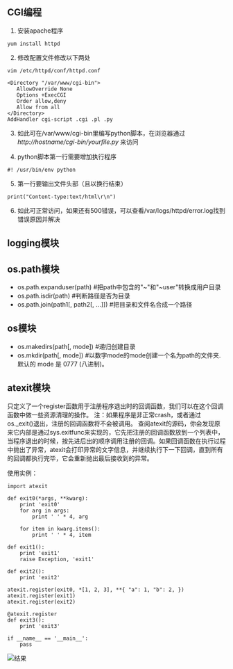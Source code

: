 ## CGI编程
1. 安装apache程序
```
yum install httpd
```
2. 修改配置文件修改以下两处
```
vim /etc/httpd/conf/httpd.conf
```
```
<Directory "/var/www/cgi-bin">
   AllowOverride None
   Options +ExecCGI
   Order allow,deny
   Allow from all
</Directory>
AddHandler cgi-script .cgi .pl .py
```
3. 如此可在/var/www/cgi-bin里编写python脚本，在浏览器通过 *http://hostname/cgi-bin/yourfile.py* 来访问

4. python脚本第一行需要增加执行程序
```
#! /usr/bin/env python
```
5. 第一行要输出文件头部（且以换行结束）
```
print("Content-type:text/html\r\n")
```
6. 如此可正常访问，如果还有500错误，可以查看/var/logs/httpd/error.log找到错误原因并解决

## logging模块

## os.path模块
* os.path.expanduser(path)  #把path中包含的"~"和"~user"转换成用户目录
* os.path.isdir(path)  #判断路径是否为目录
* os.path.join(path1[, path2[, ...]])  #把目录和文件名合成一个路径

## os模块
* os.makedirs(path[, mode])  #递归创建目录
* os.mkdir(path[, mode])  #以数字mode的mode创建一个名为path的文件夹.默认的 mode 是 0777 (八进制)。

## atexit模块
只定义了一个register函数用于注册程序退出时的回调函数，我们可以在这个回调函数中做一些资源清理的操作。
注：如果程序是非正常crash，或者通过os._exit()退出，注册的回调函数将不会被调用。
查阅atexit的源码，你会发现原来它内部是通过sys.exitfunc来实现的，它先把注册的回调函数放到一个列表中，当程序退出的时候，按先进后出的顺序调用注册的回调。如果回调函数在执行过程中抛出了异常，atexit会打印异常的文字信息，并继续执行下一下回调，直到所有的回调都执行完毕，它会重新抛出最后接收到的异常。

使用实例：
```
import atexit

def exit0(*args, **kwarg):
    print 'exit0'
    for arg in args:
        print ' ' * 4, arg

    for item in kwarg.items():
        print ' ' * 4, item

def exit1():
    print 'exit1'
    raise Exception, 'exit1'

def exit2():
    print 'exit2'

atexit.register(exit0, *[1, 2, 3], **{ "a": 1, "b": 2, })
atexit.register(exit1)
atexit.register(exit2)

@atexit.register
def exit3():
    print 'exit3'

if __name__ == '__main__':
    pass
```
![结果](http://ww3.sinaimg.cn/mw690/7178f37ejw1esbukssjmjj20e90a5aax.jpg)
